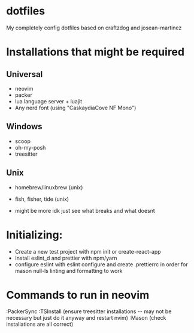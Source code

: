 # dotfiles

My completely config dotfiles based on craftzdog and josean-martinez

# Installations that might be required

## Universal

- neovim
- packer
- lua language server + luajit
- Any nerd font (using "CaskaydiaCove NF Mono")

## Windows

- scoop
- oh-my-posh
- treesitter

## Unix

- homebrew/linuxbrew (unix)
- fish, fisher, tide (unix)

- might be more idk just see what breaks and what doesnt

# Initializing:

- Create a new test project with npm init or create-react-app
- Install eslint_d and prettier with npm/yarn
- configure eslint with eslint configure and create .prettierrc in order for mason null-ls linting and formatting to work

# Commands to run in neovim

:PackerSync
:TSInstall (ensure treesitter installations -- may not be necessary but just do it anyway and restart nvim)
:Mason (check installations are all correct)
